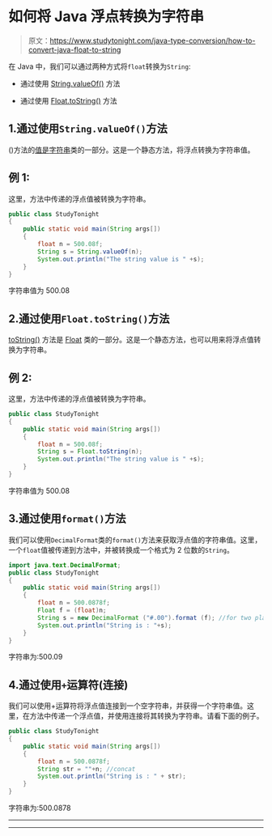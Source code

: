# 如何将 Java 浮点转换为字符串

> 原文：<https://www.studytonight.com/java-type-conversion/how-to-convert-java-float-to-string>

在 Java 中，我们可以通过两种方式将`float`转换为`String`:

*   通过使用 [String.valueOf()](https://www.studytonight.com/java/string-class-functions.php) 方法

*   通过使用 [Float.toString()](https://www.studytonight.com/java-wrapper-class/java-float-tostring-method) 方法

## 1.通过使用`String.valueOf()`方法

()方法的[值是](https://www.studytonight.com/java/string-class-functions.php)[字符串](https://www.studytonight.com/java/string-handling-in-java.php)类的一部分。这是一个静态方法，将浮点转换为字符串值。

## 例 1:

这里，方法中传递的浮点值被转换为字符串。

```java
public class StudyTonight
{  
	public static void main(String args[])
	{  
		float n = 500.08f;  
		String s = String.valueOf(n);
		System.out.println("The string value is " +s);  
	}
}
```

字符串值为 500.08

## 2.通过使用`Float.toString()`方法

[toString()](https://www.studytonight.com/java-wrapper-class/java-float-tostring-method) 方法是 [Float](https://www.studytonight.com/java/wrapper-class.php) 类的一部分。这是一个静态方法，也可以用来将浮点值转换为字符串。

## 例 2:

这里，方法中传递的浮点值被转换为字符串。

```java
public class StudyTonight
{  
	public static void main(String args[])
	{  
		float n = 500.08f;  
		String s = Float.toString(n); 
		System.out.println("The string value is " +s);  
	}
}
```

字符串值为 500.08

## 3.通过使用`format()`方法

我们可以使用`DecimalFormat`类的`format()`方法来获取浮点值的字符串值。这里，一个`float`值被传递到方法中，并被转换成一个格式为 2 位数的`String`。

```java
import java.text.DecimalFormat;
public class StudyTonight
{  
	public static void main(String args[])
	{  
		float n = 500.0878f;  
		Float f = (float)n;
		String s = new DecimalFormat ("#.00").format (f); //for two places decimal
		System.out.println("String is : "+s);
	}
}
```

字符串为:500.09

## 4.通过使用`+`运算符(连接)

我们可以使用+运算符将浮点值连接到一个空字符串，并获得一个字符串值。这里，在方法中传递一个浮点值，并使用连接将其转换为字符串。请看下面的例子。

```java
public class StudyTonight
{  
	public static void main(String args[])
	{  
		float n = 500.0878f;  
		String str = ""+n; //concat
		System.out.println("String is : " + str);
	}
}
```

字符串为:500.0878

* * *

* * *
